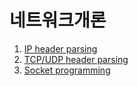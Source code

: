 # 네트워크개론

1. [IP header parsing](https://github.com/jun4021/CS-review/tree/master/Network/P1)
2. [TCP/UDP header parsing](https://github.com/jun4021/CS-review/tree/master/Network/P2)
3. [Socket programming](https://github.com/jun4021/CS-review/tree/master/Network/P3)
